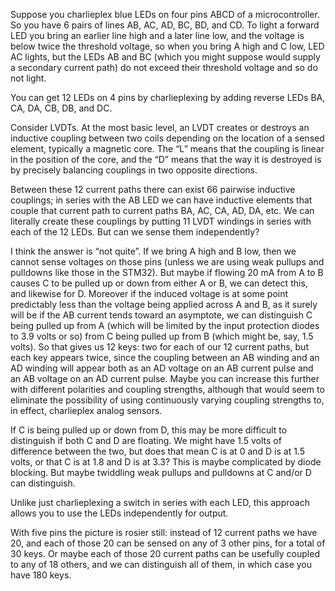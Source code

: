 Suppose you charlieplex blue LEDs on four pins ABCD of a
microcontroller.  So you have 6 pairs of lines AB, AC, AD, BC, BD, and
CD.  To light a forward LED you bring an earlier line high and a later
line low, and the voltage is below twice the threshold voltage, so
when you bring A high and C low, LED AC lights, but the LEDs AB and BC
(which you might suppose would supply a secondary current path) do not
exceed their threshold voltage and so do not light.

You can get 12 LEDs on 4 pins by charlieplexing by adding reverse LEDs
BA, CA, DA, CB, DB, and DC.

Consider LVDTs.  At the most basic level, an LVDT creates or destroys
an inductive coupling between two coils depending on the location of a
sensed element, typically a magnetic core.  The “L” means that the
coupling is linear in the position of the core, and the “D” means that
the way it is destroyed is by precisely balancing couplings in two
opposite directions.

Between these 12 current paths there can exist 66 pairwise inductive
couplings; in series with the AB LED we can have inductive elements
that couple that current path to current paths BA, AC, CA, AD, DA,
etc.  We can literally create these couplings by putting 11 LVDT
windings in series with each of the 12 LEDs.  But can we sense them
independently?

I think the answer is “not quite”.  If we bring A high and B low, then
we cannot sense voltages on those pins (unless we are using weak
pullups and pulldowns like those in the STM32).  But maybe if flowing
20 mA from A to B causes C to be pulled up or down from either A or B,
we can detect this, and likewise for D.  Moreover if the induced
voltage is at some point predictably less than the voltage being
applied across A and B, as it surely will be if the AB current tends
toward an asymptote, we can distinguish C being pulled up from A
(which will be limited by the input protection diodes to 3.9 volts or
so) from C being pulled up from B (which might be, say, 1.5 volts).
So that gives us 12 keys: two for each of our 12 current paths, but
each key appears twice, since the coupling between an AB winding and
an AD winding will appear both as an AD voltage on an AB current pulse
and an AB voltage on an AD current pulse.  Maybe you can increase this
further with different polarities and coupling strengths, although
that would seem to eliminate the possibility of using continuously
varying coupling strengths to, in effect, charlieplex analog sensors.

If C is being pulled up or down from D, this may be more difficult to
distinguish if both C and D are floating.  We might have 1.5 volts of
difference between the two, but does that mean C is at 0 and D is at
1.5 volts, or that C is at 1.8 and D is at 3.3?  This is maybe
complicated by diode blocking.  But maybe twiddling weak pullups and
pulldowns at C and/or D can distinguish.

Unlike just charlieplexing a switch in series with each LED, this
approach allows you to use the LEDs independently for output.

With five pins the picture is rosier still: instead of 12 current
paths we have 20, and each of those 20 can be sensed on any of 3 other
pins, for a total of 30 keys.  Or maybe each of those 20 current paths
can be usefully coupled to any of 18 others, and we can distinguish
all of them, in which case you have 180 keys.
